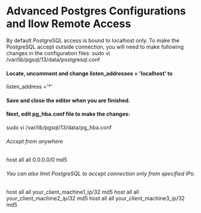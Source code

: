 # Advanced Postgres Configurations and llow Remote Access
By default PostgreSQL access is bound to localhost only. 
To make the PostgreSQL accept outside connection, you will need to make following changes in the configuration files:
sudo vi /var/lib/pgsql/13/data/postgresql.conf
#### Locate, uncomment and change listen_addresses = 'localhost' to
listen_address ='*'
#### Save and close the editor when you are finished. 
#### Next, edit pg_hba.conf file to make the changes:
sudo vi /var/lib/pgsql/13/data/pg_hba.conf
###### Accept from anywhere 
host    all             all             0.0.0.0/0               md5
###### You can also limit PostgreSQL to accept connection only from specified IPs:
host    all             all             your_client_machine1_ip/32               md5
host    all             all             your_client_machine2_ip/32               md5
host    all             all             your_client_machine3_ip/32               md5

